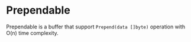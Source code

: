 # Prependable
Prependable is a buffer that support `Prepend(data []byte)` operation with O(n) time complexity.
